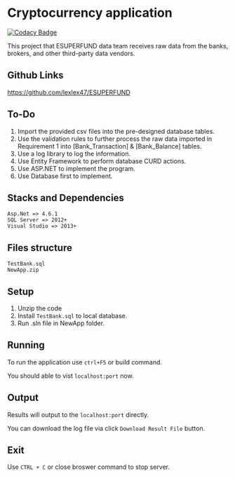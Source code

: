 ﻿# Cryptocurrency application
[![Codacy Badge](https://app.codacy.com/project/badge/Grade/3f1feddc49aa46c8a738730eccff7a96)](https://www.codacy.com/gh/lexlex47/ESUPERFUND/dashboard?utm_source=github.com&amp;utm_medium=referral&amp;utm_content=lexlex47/ESUPERFUND&amp;utm_campaign=Badge_Grade)

This project that ESUPERFUND data team receives raw data from the banks, brokers, and other third-party data vendors.

## Github Links
https://github.com/lexlex47/ESUPERFUND

## To-Do
1.  Import the provided csv files into the pre-designed database tables.
2.  Use the validation rules to further process the raw data imported in Requirement 1 into [Bank_Transaction] & [Bank_Balance] tables.
3.  Use a log library to log the information.
4.  Use Entity Framework to perform database CURD actions.
5.  Use ASP.NET to implement the program.
6.  Use Database first to implement.

## Stacks and Dependencies
    Asp.Net => 4.6.1
    SQL Server => 2012+
	Visual Studio => 2013+

## Files structure
    TestBank.sql
    NewApp.zip

## Setup
1.  Unzip the code
2.  Install `TestBank.sql` to local database.
3.  Run .sln file in NewApp folder.

## Running
To run the application use `ctrl+F5` or build command.

You should able to vist `localhost:port` now.

## Output
Results will output to the `localhost:port` directly.

You can download the log file via click `Download Result File` button.

## Exit
Use `CTRL + C` or close broswer command to stop server.
